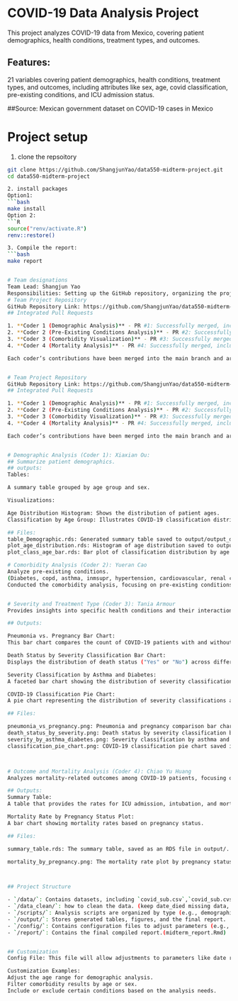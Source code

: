 # COVID-19 Data Analysis Project

This project analyzes COVID-19 data from Mexico, covering patient demographics, health conditions, treatment types, and outcomes.

## Features: 
21 variables covering patient demographics, health conditions, treatment types, and outcomes, including attributes like sex, age, covid classification, pre-existing conditions, and ICU admission status.

##Source: 
Mexican government dataset on COVID-19 cases in Mexico

# Project setup
1. clone the repsoitory
```bash
git clone https://github.com/ShangjunYao/data550-midterm-project.git
cd data550-midterm-project

2. install packages
Option1:
```bash
make install
Option 2:
```R
source("renv/activate.R")
renv::restore()

3. Compile the report:
```bash 
make report


# Team designations
Team Lead: Shangjun Yao
Responsibilities: Setting up the GitHub repository, organizing the project structure, managing the configuration file, merging/testing code from team members, and compiling the final report.
# Team Project Repository
GitHub Repository Link: https://github.com/ShangjunYao/data550-midterm-project
## Integrated Pull Requests

1. **Coder 1 (Demographic Analysis)** - PR #1: Successfully merged, including demographic summary table and visualizations.
2. **Coder 2 (Pre-Existing Conditions Analysis)** - PR #2: Successfully merged, including bar chart and prevalence table for comorbidities.
3. **Coder 3 (Comorbidity Visualization)** - PR #3: Successfully merged, adding multiple visualizations, including severity and mortality analyses.
4. **Coder 4 (Mortality Analysis)** - PR #4: Successfully merged, including ICU, intubation, and mortality rate analysis along with a pregnancy-based mortality plot.

Each coder’s contributions have been merged into the main branch and are documented in the README file with appropriate descriptions and links to their outputs in the `output` folder.


# Team Project Repository
GitHub Repository Link: https://github.com/ShangjunYao/data550-midterm-project
## Integrated Pull Requests

1. **Coder 1 (Demographic Analysis)** - PR #1: Successfully merged, including demographic summary table and visualizations.
2. **Coder 2 (Pre-Existing Conditions Analysis)** - PR #2: Successfully merged, including bar chart and prevalence table for comorbidities.
3. **Coder 3 (Comorbidity Visualization)** - PR #3: Successfully merged, adding multiple visualizations, including severity and mortality analyses.
4. **Coder 4 (Mortality Analysis)** - PR #4: Successfully merged, including ICU, intubation, and mortality rate analysis along with a pregnancy-based mortality plot.

Each coder’s contributions have been merged into the main branch and are documented in the README file with appropriate descriptions and links to their outputs in the `output` folder.


# Demographic Analysis (Coder 1): Xiaxian Ou:
## Summarize patient demographics.
## outputs: 
Tables:

A summary table grouped by age group and sex.

Visualizations:

Age Distribution Histogram: Shows the distribution of patient ages.
Classification by Age Group: Illustrates COVID-19 classification distribution segmented by age group.

## Files:
table_Demographic.rds: Generated summary table saved to output/output_demographic/.
plot_age_distribution.rds: Histogram of age distribution saved to output/output_demographic/.
plot_class_age_bar.rds: Bar plot of classification distribution by age group saved to output/output_demographic/.

# Comorbidity Analysis (Coder 2): Yueran Cao
Analyze pre-existing conditions.
(Diabetes, copd, asthma, inmsupr, hypertension, cardiovascular, renal chronic, other disease, obesity, tobacco)
Conducted the comorbidity analysis, focusing on pre-existing conditions and their prevalence among COVID-19 patients, with visual and tabular outputs.


# Severity and Treatment Type (Coder 3): Tania Armour
Provides insights into specific health conditions and their interactions among COVID-19 patients, with a focus on visualizing relationships between pneumonia, pregnancy, asthma, diabetes, death status, and COVID-19 severity classification.

## Outputs:

Pneumonia vs. Pregnancy Bar Chart:
This bar chart compares the count of COVID-19 patients with and without pneumonia, segmented by pregnancy status.

Death Status by Severity Classification Bar Chart:
Displays the distribution of death status ("Yes" or "No") across different COVID-19 severity classifications.

Severity Classification by Asthma and Diabetes:
A faceted bar chart showing the distribution of severity classification, segmented by asthma and diabetes status.

COVID-19 Classification Pie Chart:
A pie chart representing the distribution of severity classifications among COVID-19 patients.

## Files:

pneumonia_vs_pregnancy.png: Pneumonia and pregnancy comparison bar chart saved in output/.
death_status_by_severity.png: Death status by severity classification bar chart saved in output/.
severity_by_asthma_diabetes.png: Severity classification by asthma and diabetes bar chart saved in output/.
classification_pie_chart.png: COVID-19 classification pie chart saved in output/.



# Outcome and Mortality Analysis (Coder 4): Chiao Yu Huang
Analyzes mortality-related outcomes among COVID-19 patients, focusing on ICU admission rates, intubation rates, and mortality rates. Additionally, it explores mortality differences based on pregnancy status.

## Outputs:
Summary Table:
A table that provides the rates for ICU admission, intubation, and mortality among COVID-19 patients.

Mortality Rate by Pregnancy Status Plot:
A bar chart showing mortality rates based on pregnancy status.

## Files:

summary_table.rds: The summary table, saved as an RDS file in output/.

mortality_by_pregnancy.png: The mortality rate plot by pregnancy status, saved as a .png file in output/.



## Project Structure

- `/data/`: Contains datasets, including `covid_sub.csv`,`covid_sub.cvs`.
- `/data_clean/`: how to clean the data. (keep date_died missing data, then clean rest of the missing data).
- `/scripts/`: Analysis scripts are organized by type (e.g., demographics, comorbidities).
- `/output/`: Stores generated tables, figures, and the final report.
- `/config/`: Contains configuration files to adjust parameters (e.g., file paths, report titles).
- `/report/`: Contains the final compiled report.(midterm_report.Rmd)


## Customization
Config File: This file will allow adjustments to parameters like date ranges, output formats, and specific conditions.

Customization Examples:
Adjust the age range for demographic analysis.
Filter comorbidity results by age or sex.
Include or exclude certain conditions based on the analysis needs.


